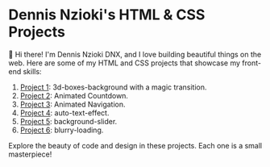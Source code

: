 # Dennis Nzioki's HTML & CSS Projects

👋 Hi there! I'm Dennis Nzioki DNX, and I love building beautiful things on the web. Here are some of my HTML and CSS projects that showcase my front-end skills:

1. [Project 1](link-to-project1): 3d-boxes-background with a magic transition.
2. [Project 2](link-to-project2): Animated Countdown.
3. [Project 3](link-to-project3): Animated Navigation.
4. [Project 4](link-to-project4): auto-text-effect.
5. [Project 5](link-to-project5): background-slider.
6. [Project 6](link-to-project6): blurry-loading.

Explore the beauty of code and design in these projects. Each one is a small masterpiece!

